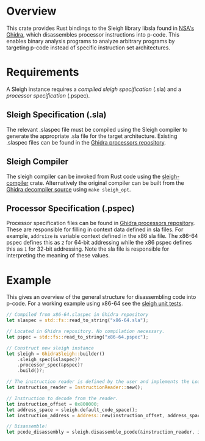 # Overview

This crate provides Rust bindings to the Sleigh library libsla found in [NSA's Ghidra](https://github.com/NationalSecurityAgency/ghidra),
which disassembles processor instructions into p-code. This enables binary analysis programs to
analyze arbitrary programs by targeting p-code instead of specific instruction set architectures.

# Requirements

A Sleigh instance requires a _compiled sleigh specification_ (.sla) and a _processor specification_
(.pspec).

## Sleigh Specification (.sla)

The relevant .slaspec file must be compiled using the Sleigh compiler to generate the appropriate
.sla file for the target architecture. Existing .slaspec files can be found in the
[Ghidra processors repository](https://github.com/NationalSecurityAgency/ghidra/tree/stable/Ghidra/Processors).

## Sleigh Compiler

The sleigh compiler can be invoked from Rust code using the [sleigh-compiler](https://crates.io/crates/sleigh-compiler) crate.
Alternatively the original compiler can be built from the
[Ghidra decompiler source](https://github.com/NationalSecurityAgency/ghidra/blob/stable/Ghidra/Features/Decompiler/src/decompile/cpp)
using `make sleigh_opt`.

## Processor Specification (.pspec)

Processor specification files can be found in
[Ghidra processors repository](https://github.com/NationalSecurityAgency/ghidra/tree/stable/Ghidra/Processors).
These are responsible for filling in context data defined in sla files. For example, `addrsize` is
variable context defined in the x86 sla file. The x86-64 pspec defines this as `2` for 64-bit
addressing while the x86 pspec defines this as `1` for 32-bit addressing. Note the sla file is 
responsible for interpreting the meaning of these values.

# Example

This gives an overview of the general structure for disassembling code into p-code. For a working
example using x86-64 see the [sleigh unit tests](./src/sleigh.rs).

```rust
// Compiled from x86-64.slaspec in Ghidra repository
let slaspec = std::fs::read_to_string("x86-64.sla");

// Located in Ghidra repository. No compilation necessary.
let pspec = std::fs::read_to_string("x86-64.pspec");

// Construct new sleigh instance
let sleigh = GhidraSleigh::builder()
    .sleigh_spec(&slaspec)?
    .processor_spec(&pspec)?
    .build()?;

// The instruction reader is defined by the user and implements the LoadImage trait.
let instruction_reader = InstructionReader::new();

// Instruction to decode from the reader.
let instruction_offset = 0x800000;
let address_space = sleigh.default_code_space();
let instruction_address = Address::new(instruction_offset, address_space);

// Disassemble!
let pcode_disassembly = sleigh.disassemble_pcode(&instruction_reader, instruction_address).expect("disassembly failed");
```

